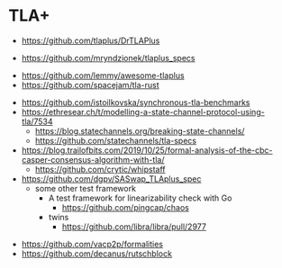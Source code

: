 # TLA+

* https://github.com/tlaplus/DrTLAPlus
- https://github.com/mryndzionek/tlaplus_specs
* https://github.com/lemmy/awesome-tlaplus
* https://github.com/spacejam/tla-rust
+ https://github.com/istoilkovska/synchronous-tla-benchmarks
+ https://ethresear.ch/t/modelling-a-state-channel-protocol-using-tla/7534
    * https://blog.statechannels.org/breaking-state-channels/
    * https://github.com/statechannels/tla-specs
+ https://blog.trailofbits.com/2019/10/25/formal-analysis-of-the-cbc-casper-consensus-algorithm-with-tla/
    * https://github.com/crytic/whipstaff
+ https://github.com/dgpv/SASwap_TLAplus_spec
    * some other test framework
        - A test framework for linearizability check with Go
            - https://github.com/pingcap/chaos
        * twins
            * https://github.com/libra/libra/pull/2977
* https://github.com/vacp2p/formalities
* https://github.com/decanus/rutschblock
